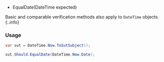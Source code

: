 <ul class="member-list">
    <li class="member">
        EqualDate<wbr>(<span class="type">DateTime</span> expected)
    </li>
</ul>

Basic and comparable verification methods also apply to `DateTime` objects.
{:.info}

### Usage

```cs
var sut = DateTime.Now.ToSutSubject();

sut.Should.EqualDate(DateTime.Now.Date);
```